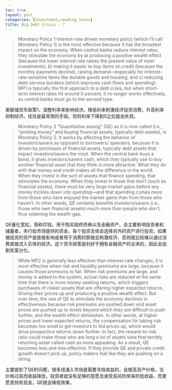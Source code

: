 ```yaml
---
toc: true
layout: post
categories: [investment,reading_notes]
title: Big Debt Crisis - 7
---
```

> Monetary Policy 1
> Interest-rate driven monetary policy (which I’ll call Monetary Policy 1) is the most effective because it has the broadest impact on the economy. When central banks reduce interest rates, they stimulate the economy by a) producing a positive wealth effect (because the lower interest rate raises the present value of most investments); b) making it easier to buy items on credit (because the monthly payments decline), raising demand—especially for interest-rate-sensitive items like durable goods and housing; and c) reducing debt-service burdens (which improves cash flows and spending). MP1 is typically the first approach to a debt crisis, but when short-term interest rates hit around 0 percent, it no longer works effectively, so central banks must go to the second type.

美联储货币政策1，调整利率来影响经济。降低利率刺激经济投资消费，升高利率抑制经济。往往是最常用的手段。但将利率下降到0之后就会失效。

> Monetary Policy 2
“Quantitative easing” (QE) as it is now called (i.e., “printing money” and buying financial assets, typically debt assets), is Monetary Policy 2. It works by affecting the behavior of investors/savers as opposed to borrowers/ spenders, because it is driven by purchases of financial assets, typically debt assets that impact investors/savers the most. When the central bank buys a bond, it gives investors/savers cash, which they typically use to buy another financial asset that they think is more attractive. What they do with that money and credit makes all the difference in the world. When they invest in the sort of assets that finance spending, that stimulates the economy. When they invest in those that don’t (such as financial assets), there must be very large market gains before any money trickles down into spending—and that spending comes more from those who have enjoyed the market gains than from those who haven’t. In other words, QE certainly benefits investors/savers (i.e., those who own financial assets) much more than people who don’t, thus widening the wealth gap.

QE量化宽松，简称印钱。用于购买政府债券以及金融资产。会主要影响投资者和储蓄者，央行给市场提供的资金，各个投资主体会选择另外的资产进行投资，如果被投资的资产是直接影响或者用于消费的那就会刺激经济，否则就比较难以通过消费直接流入实体的经济。这个货币政策是利好于拥有金融资产的主体的，因此会加剧贫富分化。

> While MP2 is generally less effective than interest-rate changes, it is most effective when risk and liquidity premiums are large, because it causes those premiums to fall. When risk premiums are large, and money is added to the system, actual risks are reduced at the same time that there is more money seeking returns, which triggers purchases of riskier assets that are offering higher expected returns, driving their prices up and producing a positive wealth effect.
But over time, the use of QE to stimulate the economy declines in effectiveness because risk premiums are pushed down and asset prices are pushed up to levels beyond which they are difficult to push further, and the wealth effect diminishes. In other words, at higher prices and lower expected returns, the compensation for taking risk becomes too small to get investors to bid prices up, which would drive prospective returns down further. In fact, the reward-to-risk ratio could make those who are long a lot of assets view that terribly returning asset called cash as more appealing. As a result, QE becomes less and less effective. If they provide QE and private credit growth doesn’t pick up, policy makers feel like they are pushing on a string.

主要提到了QE的问题，很多钱涌入市场是需要寻找收益的，会推高资产价格，当价格过高而收益降低，投资者就没有足够的意愿去承受高风险带来的低收益，而更愿意持有现金，QE就会降低效果。

